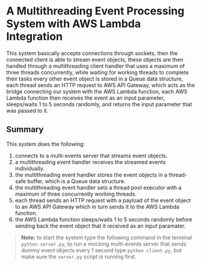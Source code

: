 # A Multithreading Event Processing System with AWS Lambda Integration
This system basically accepts connections through sockets, then the connected client is able to stream event objects,
these objects are then handled through a multithreading client handler that uses a maximum of three threads concurrently,
while waiting for working threads to complete their tasks every other event object is stored in a Queue data structure,
each thread sends an HTTP request to AWS API Gateway, which acts as the bridge connecting our system with the AWS Lambda
function, each AWS Lambda function then receives the event as an input parameter, sleeps/waits 1 to 5 seconds randomly, and returns
the input parameter that was passed to it.

## Summary
This system does the following:
1. connects to a multi-events server that streams event objects.
1. a multithreading event handler receives the streamed events individually.
1. the multithreading event handler stores the event objects in a thread-safe buffer, which is a Queue data structure.
1. the multithreading event handler sets a thread pool executor with a maximum of three concurrently working threads.
1. each thread sends an HTTP request with a payload of the event object to an AWS API Gateway which in turn sends it to the AWS Lambda function.
1. the AWS Lambda function sleeps/waits 1 to 5 seconds randomly before sending back the event object that it received as an input paramater.


> **Note:** to start the system type the following command in the terminal `python server.py`, to run a mocking multi-events server that sends dummy event objects every 1 second type `python client.py`, but make sure the `server.py` script is running first.
